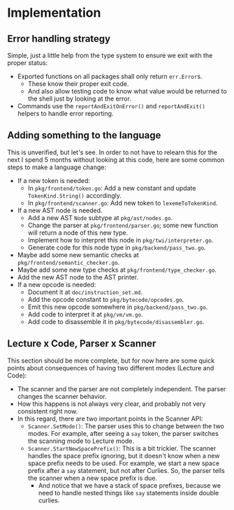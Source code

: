 # Implementation

## Error handling strategy

Simple, just a little help from the type system to ensure we exit with the
proper status:

* Exported functions on all packages shall only return `err.Error`s.
    * These know their proper exit code.
    * And also allow testing code to know what value would be returned to the
      shell just by looking at the error.
* Commands use the `reportAndExitOnError()` and `reportAndExit()` helpers to
  handle error reporting.

## Adding something to the language

This is unverified, but let's see. In order to not have to relearn this for the
next I spend 5 months without looking at this code, here are some common steps
to make a language change:

* If a new token is needed:
    * In `pkg/frontend/token.go`: Add a new constant and update
      `TokenKind.String()` accordingly.
    * In `pkg/frontend/scanner.go`: Add new token to `lexemeToTokenKind`.
* If a new AST node is needed.
    * Add a new AST `Node` subtype at `pkg/ast/nodes.go`.
    * Change the parser at `pkg/frontend/parser.go`; some new function will
      return a node of this new type.
    * Implement how to interpret this node in `pkg/twi/interpreter.go`.
    * Generate code for this node type in `pkg/backend/pass_two.go`.
* Maybe add some new semantic checks at `pkg/frontend/semantic_checker.go`.
* Maybe add some new type checks at `pkg/frontend/type_checker.go`.
* Add the new AST node to the AST printer.
* If a new opcode is needed:
    * Document it at `doc/instruction_set.md`.
    * Add the opcode constant to `pkg/bytecode/opcodes.go`.
    * Emit this new opcode somewhere in `pkg/backend/pass_two.go`.
    * Add code to interpret it at `pkg/vm/vm.go`.
    * Add code to disassemble it in `pkg/bytecode/disassembler.go`.

## Lecture x Code, Parser x Scanner

This section should be more complete, but for now here are some quick points
about consequences of having two different modes (Lecture and Code):

* The scanner and the parser are not completely independent. The parser changes
  the scanner behavior.
* How this happens is not always very clear, and probably not very consistent
  right now.
* In this regard, there are two important points in the Scanner API:
    * `Scanner.SetMode()`: The parser uses this to change between the two modes.
      For example, after seeing a `say` token, the parser switches the scanning
      mode to Lecture mode.
    * `Scanner.StartNewSpacePrefix()`: This is a bit trickier. The scanner
      handles the space prefix ignoring, but it doesn't know when a new space
      prefix needs to be used. For example, we start a new space prefix after a
      `say` statement, but not after Curlies. So, the parser tells the scanner
      when a new space prefix is due.
        * And notice that we have a stack of space prefixes, because we need to
          handle nested things like `say` statements inside double curlies.
